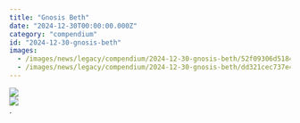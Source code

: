 ```yaml
---
title: "Gnosis Beth"
date: "2024-12-30T00:00:00.000Z"
category: "compendium"
id: "2024-12-30-gnosis-beth"
images:
  - /images/news/legacy/compendium/2024-12-30-gnosis-beth/52f09306d518427bb6a50d9b43b272d5_002.webp
  - /images/news/legacy/compendium/2024-12-30-gnosis-beth/dd321cec737e4a6daac53560dd721d29.webp
---
```


![](/images/news/legacy/compendium/2024-12-30-gnosis-beth/52f09306d518427bb6a50d9b43b272d5_002.webp)  
![](/images/news/legacy/compendium/2024-12-30-gnosis-beth/dd321cec737e4a6daac53560dd721d29.webp)  
.
